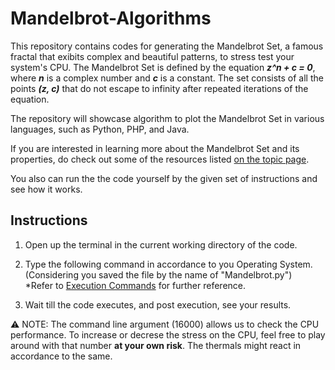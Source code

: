 # Mandelbrot-Algorithms

This repository contains codes for generating the Mandelbrot Set, a famous fractal that exibits complex and beautiful patterns, to stress test your system's CPU. The Mandelbrot Set is defined by the equation <b><i>z^n + c = 0</i></b>, where <b><i>n</i></b> is a complex number and <b><i>c</i></b> is a constant. The set consists of all the points <b><i>(z, c)</i></b> that do not escape to infinity after repeated iterations of the equation.

The repository will showcase algorithm to plot the Mandelbrot Set in various languages, such as Python, PHP, and Java.

If you are interested in learning more about the Mandelbrot Set and its properties, do check out some of the resources listed <a href="https://en.wikipedia.org/wiki/Plotting_algorithms_for_the_Mandelbrot_set"> on the topic page</a>.

You also can run the the code yourself by the given set of instructions and see how it works.

## Instructions
1) Open up the terminal in the current working directory of the code.

2) Type the following command in accordance to you Operating System. (Considering you saved the file by the name of "Mandelbrot.py")</br>
*Refer to <a href="https://github.com/Tiger-Sharks/Mandelbrot-Algorithms/blob/main/Terminal%20Commands.md"> Execution Commands</a> for further reference.

3) Wait till the code executes, and post execution, see your results.

⚠️ NOTE: The command line argument (16000) allows us to check the CPU performance. To increase or decrese the stress on the CPU, feel free to play around with that number <b>at your own risk</b>.
The thermals might react in accordance to the same.